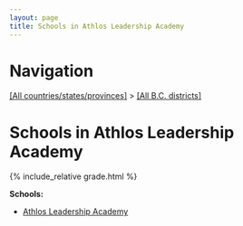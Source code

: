 ```yaml
---
layout: page
title: Schools in Athlos Leadership Academy
---
```

# Navigation

[[All countries/states/provinces]](../..) > [[All B.C. districts]](..)

# Schools in Athlos Leadership Academy

{% include_relative grade.html %}

**Schools:**

- [Athlos Leadership Academy](Athlos_Leadership_Academy.md)
